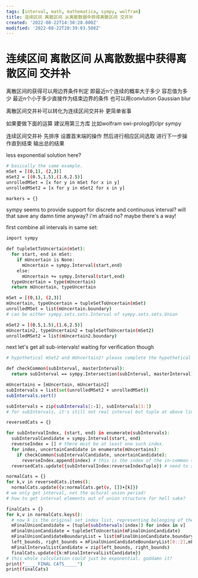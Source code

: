 ```yaml
---
tags: [interval, math, mathematica, sympy, wolfram]
title: 连续区间 离散区间 从离散数据中获得离散区间 交并补
created: '2022-08-22T14:30:28.000Z'
modified: '2022-08-22T20:39:03.508Z'
---
```


# 连续区间 离散区间 从离散数据中获得离散区间 交并补

离散区间的获得可以用边界条件判定 即最近n个连续的概率大于多少 容忍值为多少 最近n个小于多少直接作为结束边界的条件 也可以用convlution Gaussian blur

离散区间交并补可以转化为连续区间交并补 更简单省事

如果要做下面的运算 建议用第三方库 比如wolfram swi-prolog的clpr sympy

连续区间交并补 先排序 设置首末端的操作 然后进行相应区间选取 进行下一步操作直到结束 输出总的结果

less exponential solution here?
```bash
# basically the same example.
mSet = [(0,1), (2,3)]
mSet2 = [(0.5,1.5),(1.6,2.5)]
unrolledMSet = [x for y in mSet for x in y]
unrolledMSet2 = [x for y in mSet2 for x in y]

markers = {}
```

sympy seems to provide support for discrete and continuous interval? will that save any damn time anyway? i'm afraid no? maybe there's a way!

first combine all intervals in same set:
```bash
import sympy

def tupleSetToUncertain(mSet):
  for start, end in mSet:
    if mUncertain is None:
      mUncertain = sympy.Interval(start,end)
    else:
      mUncertain += sympy.Interval(start,end)
  typeUncertain = type(mUncertain)
  return mUncertain, typeUncertain

mSet = [(0,1), (2,3)]
mUncertain, typeUncertain = tupleSetToUncertain(mSet)
unrolledMSet = list(mUncertain.boundary)
# can be either sympy.sets.sets.Interval of sympy.sets.sets.Union

mSet2 = [(0.5,1.5),(1.6,2.5)]
mUncertain2, typeUncertain2 = tupleSetToUncertain(mSet2)
unrolledMSet2 = list(mUncertain2.boundary)
```

next let's get all sub-intervals! waiting for verification though
```bash
# hypothetical mSet2 and mUncertain2! please complete the hypothetical shit and make it runnable!

def checkCommon(subInterval, masterInterval):
  return subInterval == sympy.Intersection(subInterval, masterInterval)

mUncertains = [mUncertain, mUncertain2]
subIntervals = list(set(unrolledMSet2 + unrolledMSet))
subIntervals.sort()

subIntervals = zip(subIntervals[:-1], subIntervals[1:])
# for subIntervals, it's still not real interval but tuple at above line.

reversedCats = {}

for subIntervalIndex, (start, end) in enumerate(subIntervals):
  subIntervalCandidate = sympy.Interval(start, end)
  reverseIndex = [] # there must be at least one such index.
  for index, uncertainCandidate in enumerate(mUncertains):
    if checkCommon(subIntervalCandidate, uncertainCandidate):
      reverseIndex.append(index) # this is the index of the in-common set of the original set list
  reversedCats.update({subIntervalIndex:reverseIndexTuple}) # need to sort and index? or not to sort because this is already done?

normalCats = {}
for k,v in reversedCats.items():
  normalCats.update({v:normalCats.get(v, [])+[k]})
# we only get interval, not the actural union period!
# how to get interval elements out of union structure for hell sake?

finalCats = {}
for k,v in normalCats.keys():
  # now k is the original set index list, representing belonging of the below union.
  mFinalUnionCandidate = [tuple(subIntervals[index]) for index in v]
  mFinalUnionCandidate = tupleSetToUncertain(mFinalUnionCandidate) 
  mFinalUnionCandidateBoundaryList = list(mFinalUnionCandidate.boundary)
  left_bounds, right_bounds = mFinalUnionCandidateBoundaryList[0::2],mFinalUnionCandidateBoundaryList[1::2] # check it dammit! not sure how to step the list properly?
  mFinalIntervalListCandidate = zip(left_bounds, right_bounds)
  finalCats.update({k:mFinalIntervalListCandidate})
# this whole calculation could just be exponential. goddamn it?
print("_____FINAL CATS_____")
print(finalCats)
``````
